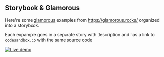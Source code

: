 ## Storybook & Glamorous

Here're some [glamorous](https://github.com/paypal/glamorous) examples from https://glamorous.rocks/ organized into a storybook.

Each expample goes in a separate story with description and has a link to `codesandbox.io` with the same source code

[![Live demo](https://img.shields.io/badge/Live%20Demo-%20Storybook-brightgreen.svg)](https://react-theming.github.io/glamorous-samples/)
